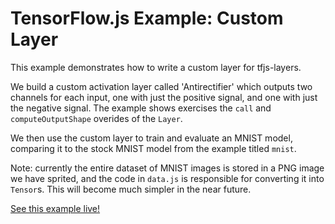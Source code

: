 # TensorFlow.js Example: Custom Layer

This example demonstrates how to write a custom layer for tfjs-layers.

We build a custom activation layer called 'Antirectifier' which outputs two
channels for each input, one with just the positive signal, and one with
just the negative signal.  The example shows exercises the `call` and `computeOutputShape` overides of the `Layer`.

We then use the custom layer to train and evaluate an MNIST model, comparing it to the stock MNIST model from the example titled `mnist`.

Note: currently the entire dataset of MNIST images is stored in a PNG image we have sprited, and the code in `data.js` is responsible for converting it into
`Tensor`s. This will become much simpler in the near future.

[See this example live!](https://storage.googleapis.com/tfjs-examples/custom-layer/dist/index.html)
